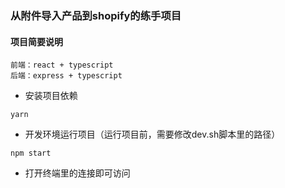 ### 从附件导入产品到shopify的练手项目

#### 项目简要说明
```
前端：react + typescript
后端：express + typescript
```

- 安装项目依赖
```
yarn
```

- 开发环境运行项目（运行项目前，需要修改dev.sh脚本里的路径）
```
npm start
```
- 打开终端里的连接即可访问


